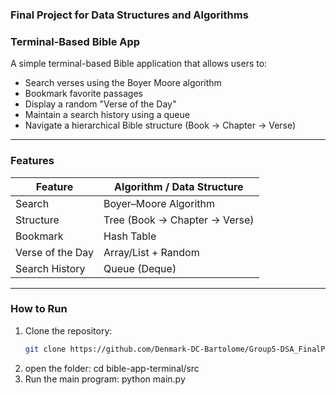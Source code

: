 ### **Final Project for Data Structures and Algorithms**

### **Terminal-Based Bible App**

A simple terminal-based Bible application that allows users to:

- Search verses using the Boyer Moore algorithm
- Bookmark favorite passages
- Display a random "Verse of the Day"
- Maintain a search history using a queue
- Navigate a hierarchical Bible structure (Book → Chapter → Verse)

<hr>

### **Features**

| Feature | Algorithm / Data Structure |
|----------|----------------------------|
| Search | Boyer–Moore Algorithm |
| Structure | Tree (Book → Chapter → Verse) |
| Bookmark | Hash Table |
| Verse of the Day | Array/List + Random |
| Search History | Queue (Deque) |

<hr>

### **How to Run**

1. Clone the repository:
   ```bash
   git clone https://github.com/Denmark-DC-Bartolome/Group5-DSA_FinalProject.git
   ```
2. open the folder:
    cd bible-app-terminal/src
3. Run the main program:
    python main.py
